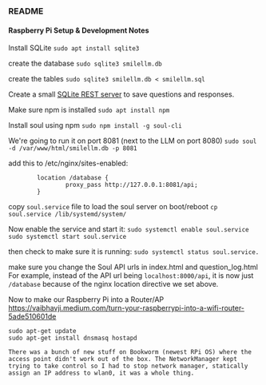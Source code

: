 ### README

#### Raspberry Pi Setup & Development Notes
Install SQLite
`sudo apt install sqlite3`

create the database
`sudo sqlite3 smilellm.db`

create the tables
`sudo sqlite3 smilellm.db < smilellm.sql`

Create a small [SQLite REST server](https://github.com/thevahidal/soul) to save questions and responses.

Make sure npm is installed
`sudo apt install npm`

Install soul using npm
`sudo npm install -g soul-cli`


We're going to run it on port 8081 (next to the LLM on port 8080)
`sudo soul -d /var/www/html/smilellm.db -p 8081`

add this to /etc/nginx/sites-enabled:
```
        location /database {
                proxy_pass http://127.0.0.1:8081/api;
        }
```
copy `soul.service` file to load the soul server on boot/reboot
`cp soul.service /lib/systemd/system/`

Now enable the service and start it:
`sudo systemctl enable soul.service`
`sudo systemctl start soul.service`

then check to make sure it is running:
`sudo systemctl status soul.service.`

make sure you change the Soul API urls in index.html and question_log.html
For example, instead of the API url being `localhost:8000/api`, it is now just `/database` because of the nginx location directive we set above.

Now to make our Raspberry Pi into a Router/AP
https://vaibhavji.medium.com/turn-your-raspberrypi-into-a-wifi-router-5ade510601de
```
sudo apt-get update
sudo apt-get install dnsmasq hostapd

There was a bunch of new stuff on Bookworm (newest RPi OS) where the access point didn't work out of the box. The NetworkManager kept trying to take control so I had to stop network manager, statically assign an IP address to wlan0, it was a whole thing.
